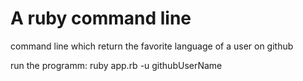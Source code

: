 # A ruby command line
command line which return the favorite language of a user on github

run the programm: ruby app.rb -u githubUserName
